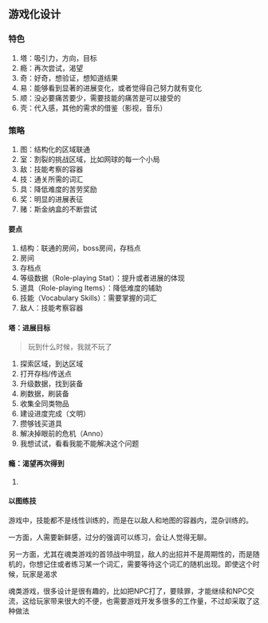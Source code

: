 ## 游戏化设计

### 特色

1. 塔：吸引力，方向，目标
1. 瘾：再次尝试，渴望
1. 奇：好奇，想验证，想知道结果
1. 易：能够看到显著的进展变化，或者觉得自己努力就有变化
1. 顺：没必要痛苦要少，需要技能的痛苦是可以接受的
1. 壳：代入感，其他的需求的借鉴（影视，音乐）

### 策略

1. 图：结构化的区域联通
1. 室：割裂的挑战区域，比如网球的每一个小局
1. 敌：技能考察的容器
1. 技：通关所需的词汇
1. 具：降低难度的苦劳奖励
1. 奖：明显的进展表征
1. 赌：斯金纳盒的不断尝试

#### 要点

1. 结构：联通的房间，boss房间，存档点
1. 房间
1. 存档点
1. 等级数据（Role-playing Stat）：提升或者进展的体现
1. 道具（Role-playing Items）：降低难度的辅助
1. 技能（Vocabulary Skills）：需要掌握的词汇
1. 敌人：技能考察容器

#### 塔：进展目标

> 玩到什么时候，我就不玩了

1. 探索区域，到达区域
1. 打开存档/传送点
1. 升级数据，找到装备
1. 刷数据，刷装备
1. 收集全同类物品
1. 建设进度完成（文明）
1. 攒够钱买道具
1. 解决掉眼前的危机（Anno）
1. 我想试试，看看我能不能解决这个问题

#### 瘾：渴望再次得到

1. 

#### 以图练技

游戏中，技能都不是线性训练的，而是在以敌人和地图的容器内，混杂训练的。

一方面，人需要新鲜感，过分的强调可以练习，会让人觉得无聊。

另一方面，尤其在魂类游戏的首领战中明显，敌人的出招并不是周期性的，而是随机的，你想记住或者练习某一个词汇，需要等待这个词汇的随机出现。即使这个时候，玩家是渴求

魂类游戏，很多设计是很有趣的，比如把NPC打了，要赎罪，才能继续和NPC交流，这给玩家带来很大的不便，也需要游戏开发多很多的工作量，不过却采取了这种做法